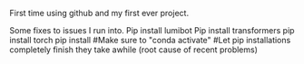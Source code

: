 First time using github and my first ever project.

Some fixes to issues I run into.
Pip install lumibot
Pip install transformers 
pip install torch
pip install 
#Make sure to "conda activate" 
#Let pip installations completely finish they take awhile (root cause of recent problems)
